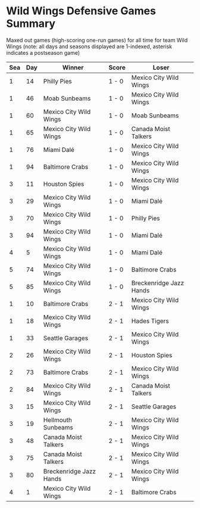 # Wild Wings Defensive Games Summary



Maxed out games (high-scoring one-run games) for all time for team Wild Wings (note: all days and seasons displayed are 1-indexed, asterisk indicates a postseason game)


| Sea | Day | Winner | Score | Loser | 
| ------ |------ |------ |------ |------ |
| 1 | 14 | Philly Pies | 1 - 0 | Mexico City Wild Wings | 
| 1 | 46 | Moab Sunbeams | 1 - 0 | Mexico City Wild Wings | 
| 1 | 60 | Mexico City Wild Wings | 1 - 0 | Moab Sunbeams | 
| 1 | 65 | Mexico City Wild Wings | 1 - 0 | Canada Moist Talkers | 
| 1 | 76 | Miami Dalé | 1 - 0 | Mexico City Wild Wings | 
| 1 | 94 | Baltimore Crabs | 1 - 0 | Mexico City Wild Wings | 
| 3 | 11 | Houston Spies | 1 - 0 | Mexico City Wild Wings | 
| 3 | 29 | Mexico City Wild Wings | 1 - 0 | Miami Dalé | 
| 3 | 70 | Mexico City Wild Wings | 1 - 0 | Philly Pies | 
| 3 | 94 | Mexico City Wild Wings | 1 - 0 | Miami Dalé | 
| 4 | 5 | Mexico City Wild Wings | 1 - 0 | Miami Dalé | 
| 5 | 74 | Mexico City Wild Wings | 1 - 0 | Baltimore Crabs | 
| 5 | 85 | Mexico City Wild Wings | 1 - 0 | Breckenridge Jazz Hands | 
| 1 | 10 | Baltimore Crabs | 2 - 1 | Mexico City Wild Wings | 
| 1 | 18 | Mexico City Wild Wings | 2 - 1 | Hades Tigers | 
| 1 | 33 | Seattle Garages | 2 - 1 | Mexico City Wild Wings | 
| 2 | 26 | Mexico City Wild Wings | 2 - 1 | Houston Spies | 
| 2 | 73 | Baltimore Crabs | 2 - 1 | Mexico City Wild Wings | 
| 2 | 84 | Mexico City Wild Wings | 2 - 1 | Canada Moist Talkers | 
| 3 | 15 | Mexico City Wild Wings | 2 - 1 | Seattle Garages | 
| 3 | 19 | Hellmouth Sunbeams | 2 - 1 | Mexico City Wild Wings | 
| 3 | 48 | Canada Moist Talkers | 2 - 1 | Mexico City Wild Wings | 
| 3 | 75 | Canada Moist Talkers | 2 - 1 | Mexico City Wild Wings | 
| 3 | 80 | Breckenridge Jazz Hands | 2 - 1 | Mexico City Wild Wings | 
| 4 | 1 | Mexico City Wild Wings | 2 - 1 | Baltimore Crabs | 


